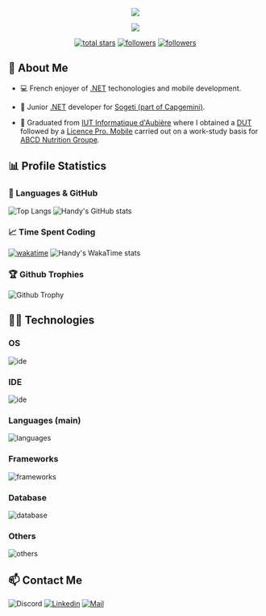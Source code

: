 <p align="center">
  <img src="https://readme-typing-svg.demolab.com?size=30&duration=2000&pause=10000&color=A0A0A0&center=true&vCenter=true&width=600&font=Fira%20Code&lines=%F0%9F%91%8B+Hi,+I'm+Valentin+Clergue+%F0%9F%91%A8%E2%80%8D%F0%9F%8E%93"/>
</p>

<p align="center">
  <img src="https://readme-typing-svg.demolab.com/?font=Fira%20Code&center=true&width=640&color=A0A0A0&vCenter=true&pause=1000&duration=3000&size=22&lines=Full-stack%20mobile%20developer;Passionate%20about%20software%20engineering;And%20also%20an%20harcore%20multiplayer%20gamer"/>
</p>

<p align="center">
  <a href="https://github.com/HandyS11?tab=repositories&sort=stargazers">
    <img alt="total stars" title="Total stars on GitHub" src="https://custom-icon-badges.demolab.com/github/stars/HandyS11?color=55960c&style=for-the-badge&labelColor=488207&logo=star"/></a>
  <a href="https://github.com/HandyS11?tab=followers">
    <img alt="followers" title="Follow me on Github" src="https://custom-icon-badges.demolab.com/github/followers/HandyS11?color=236ad3&labelColor=1155ba&style=for-the-badge&logo=person-add&label=Follow&logoColor=white"/></a>
  <a href="#">
    <img alt="followers" title="Total number of views for my profile" src="https://komarev.com/ghpvc/?username=HandyS11&style=for-the-badge&logo=person-add"/></a>
</p>

## 🚀 About Me 

* 💻 French enjoyer of [.NET](https://learn.microsoft.com/en-us/dotnet/) techonologies and mobile development.
* 💼 Junior [.NET](https://learn.microsoft.com/en-us/dotnet/) developer for [Sogeti (part of Capgemini)](https://www.sogeti.com).

* 🏫 Graduated from [IUT Informatique d'Aubière](https://www.uca.fr/formation/nos-formations/catalogue-des-formations/but-informatique-clermont) where I obtained a [DUT](https://fr.wikipedia.org/wiki/Diplôme_universitaire_de_technologie) followed by a [Licence Pro. Mobile](https://iut.uca.fr/formations/lp-developpement-dapplications-pour-plateformes-mobiles) carried out on a work-study basis for [ABCD Nutrition Groupe](https://abcdnutrition.com/fr/).

## 📊 Profile Statistics

### 🧮 Languages & GitHub

![Top Langs](https://github-readme-stats.vercel.app/api/top-langs?username=HandyS11&layout=compact&langs_count=12&size_weight=0&theme=transparent&count_weight=0.9&count_private=true&hide=dockerfile,shell,html,css,php,objective-c,hack,qmake,batchfile,qml)
![Handy's GitHub stats](https://github-readme-stats.vercel.app/api?username=HandyS11&show_icons=true&theme=transparent&number_format=short&include_all_commits=true&show=prs_merged)

### 📈 Time Spent Coding

[![wakatime](https://wakatime.com/badge/user/018cd6b5-7e82-45dd-b495-2262304c8002.svg)](https://wakatime.com/@HandyS11)
![Handy's WakaTime stats](https://github-readme-stats.vercel.app/api/wakatime?username=HandyS11&layout=compact&langs_count=12)

### 🏆 Github Trophies

![Github Trophy](https://github-profile-trophy.vercel.app/?username=HandyS11&theme=onedark&row=1&margin-w=22&no-bg=true)

## 👨‍💻 Technologies

### OS

![ide](https://skillicons.dev/icons?i=linux,windows,android)

### IDE

![ide](https://skillicons.dev/icons?i=vscode,visualstudio,idea,androidstudio)

### Languages (main)

![languages](https://skillicons.dev/icons?i=cs,java,ts,js,python)

### Frameworks

![frameworks](https://skillicons.dev/icons?i=dotnet,flutter,react,adonis,bootstrap)   

### Database

![database](https://skillicons.dev/icons?i=sqlite,mysql,mongo)

### Others

![others](https://skillicons.dev/icons?i=postman,docker,github,md)   

## 📫 Contact Me

![Discord](https://img.shields.io/badge/-@handys11-blue?logo=Discord&logoColor=white&style=for-the-badge)
[![Linkedin](https://img.shields.io/badge/-LinkedIn-blue?logo=Linkedin&logoColor=white&style=for-the-badge)](https://www.linkedin.com/in/valentin-clergue)
[![Mail](https://img.shields.io/badge/-Mail-0078D4?logo=microsoft-outlook&logoColor=white&style=for-the-badge)](mailto:valentin-clergue@orange.fr)
